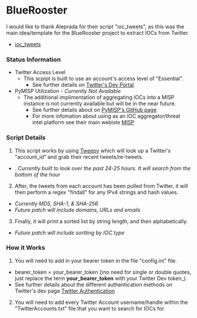 # **BlueRooster**
I would like to thank Aleprada for their script "ioc_tweets", as this was the main idea/template for the BlueRooster project to extract IOCs from Twitter.
* [ioc_tweets](https://github.com/aleprada/ioc_tweets)


### **Status Information**
* Twitter Access Level
  * This scpipt is built to use an account's access level of "Essential".
    * See further details on [Twitter's Dev Portal](https://developer.twitter.com/en/docs/twitter-api/getting-started/about-twitter-api)
* PyMISP Utilization - _Currently Not Available_
  * The additional implimentation of aggregating IOCs into a MISP instance is not currently available but will be in the near future.
    * See further details about on [PyMISP's GitHub page](https://github.com/MISP/PyMISP)
    * For more infomation about using as an IOC aggregator/threat intel platform see their main webiste [MISP](https://www.misp-project.org/)


### **Script Details**
1. This script works by using [Tweepy](https://docs.tweepy.org) which will look up a Twitter's "account_id" and grab their recent tweets/re-tweets.
  * . _Currently built to look over the past 24-25 hours. It will search from the bottom of the hour_ 
2. After, the tweets from each account has been pulled from Twitter, it will then perform a regex "findall" for any IPv4 strings and hash values.
  * _Currently MD5, SHA-1, & SHA-256_
  * _Future patch will include domains, URLs and emails_
3. Finally, it will print a sorted list by string length, and then alphabetically.
  * _Future patch will include sortting by IOC type_


### **How it Works**
1. You will need to add in your bearer token in the file "config.ini" file.
  * bearer_token = your_bearer_token  ()no need for single or double quotes, just replace the term **your_bearer_token** with your Twitter Dev token_).
  * See further details about the different authentication methods on Twitter's dev page [Twitter Authentication](https://developer.twitter.com/en/docs/authentication/overview)
2. You will need to add every Twitter Account username/handle within the "TwitterAccounts.txt" file that you want to search for IOCs for.

